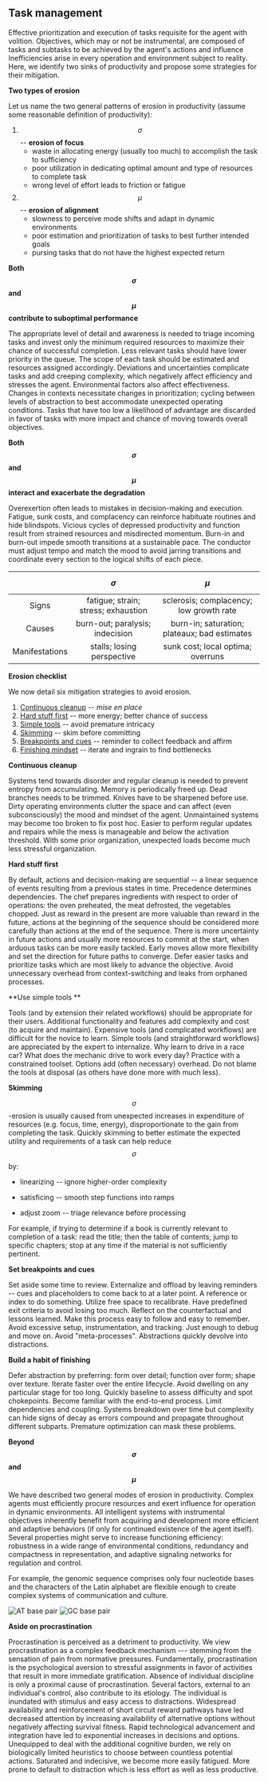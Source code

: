 ## Task management



Effective prioritization and execution of tasks requisite for the agent with volition. Objectives, which may or not be instrumental, are composed of tasks and subtasks to be achieved by the agent's actions and influence Inefficiencies arise in every operation and environment subject to reality. Here, we identify two sinks of productivity and propose some strategies for their mitigation.



**Two types of erosion**

Let us name the two general patterns of erosion in productivity (assume some reasonable definition of productivity):

1. $$\sigma$$  -- **erosion of focus**
   * waste in allocating energy (usually too much) to accomplish the task to sufficiency
   * poor utilization in dedicating optimal amount and type of resources to complete task
   * wrong level of effort leads to friction or fatigue
2. $$\mu$$ -- **erosion of alignment**
   * slowness to perceive mode shifts and adapt in dynamic environments 
   * poor estimation and prioritization of tasks to best further intended goals
   * pursing tasks that do not have the highest expected return



**Both $$\sigma$$ and $$\mu$$ contribute to suboptimal performance**

The appropriate level of detail and awareness is needed to triage incoming tasks and invest only the minimum required resources to maximize their chance of successful completion. Less relevant tasks should have lower priority in the queue. The scope of each task should be estimated and resources assigned accordingly. Deviations and uncertainties complicate tasks and add creeping complexity, which negatively affect efficiency and stresses the agent. Environmental factors also affect effectiveness. Changes in contexts necessitate changes in prioritization; cycling between levels of abstraction to best accommodate unexpected operating conditions. Tasks that have too low a likelihood of advantage are discarded in favor of tasks with more impact and chance of moving towards overall objectives. 

**Both $$\sigma$$ and $$\mu$$ interact and exacerbate the degradation**

Overexertion often leads to mistakes in decision-making and execution. Fatigue, sunk costs, and complacency can reinforce habituate routines and hide blindspots. Vicious cycles of depressed productivity and function result from strained resources and misdirected momentum. Burn-in and burn-out impede smooth transitions at a sustainable pace. The conductor must adjust tempo and match the mood to avoid jarring transitions and coordinate every section to the logical shifts of each piece.

|            |                          $$\sigma$$                          |            $$\mu$$            |
| :--------: | :----------------------------------------------------------: | :------------------------------: |
| Signs |                            fatigue; strain; stress; exhaustion                            |             sclerosis; complacency; low growth rate             |
|  Causes  |                   burn-out; paralysis; indecision                   |      burn-in; saturation; plateaux; bad estimates      |
|  Manifestations  | stalls; losing perspective | sunk cost; local optima; overruns |



**Erosion checklist**

We now detail six mitigation strategies to avoid erosion.

1. [Continuous cleanup](#clean) -- *mise en place* 
2. [Hard stuff first](#hard) -- more energy; better chance of success
3. [Simple tools](#simple) -- avoid premature intricacy
4. [Skimming](#skim) -- skim before committing
5. [Breakpoints and cues](#break) -- reminder to collect feedback and affirm 
6. [Finishing mindset](#finish) -- iterate and ingrain to find bottlenecks



<a name="clean">**Continuous cleanup**</a>

Systems tend towards disorder and regular cleanup is needed to prevent entropy from accumulating. Memory is periodically freed up. Dead branches needs to be trimmed. Knives have to be sharpened before use. Dirty operating environments clutter the space and can affect (even subconsciously) the mood and mindset of the agent. Unmaintained systems may become too broken to fix post hoc. Easier to perform regular updates and repairs while the mess is manageable and below the activation threshold. With some prior organization, unexpected loads become much less stressful organization.



<a name="hard">**Hard stuff first**</a>

By default, actions and decision-making are sequential -- a linear sequence of events resulting from a previous states in time. Precedence determines dependencies. The chef prepares ingredients with respect to order of operations: the oven preheated, the meat defrosted, the vegetables chopped. Just as reward in the present are more valuable than reward in the future, actions at the beginning of the sequence should be considered more carefully than actions at the end of the sequence. There is more uncertainty in future actions and usually more resources to commit at the start, when arduous tasks can be more easily tackled. Early moves allow more flexibility and set the direction for future paths to converge. Defer easier tasks and prioritize tasks which are most likely to advance the objective. Avoid unnecessary overhead from context-switching and leaks from orphaned processes. 



<a name="simple">**Use simple tools **</a>

Tools (and by extension their related workflows) should be appropriate for their users. Additional functionality and features add complexity and cost (to acquire and maintain). Expensive tools (and complicated workflows) are difficult for the novice to learn. Simple tools (and straightforward workflows) are appreciated by the expert to internalize. Why learn to drive in a race car? What does the mechanic drive to work every day? Practice with a constrained toolset. Options add (often necessary) overhead. Do not blame the tools at disposal (as others have done more with much less).



<a name="skim">**Skimming**</a>

 $$\sigma$$-erosion is usually caused from unexpected increases in expenditure of resources (e.g. focus, time, energy), disproportionate to the gain from completing the task. Quickly skimming to better estimate the expected utility and requirements of a task can help reduce $$\sigma$$  by:

* linearizing -- ignore higher-order complexity
* satisficing -- smooth step functions into ramps

* adjust zoom -- triage relevance before processing 

For example, if trying to determine if a book is currently relevant to completion of a task: read the title; then the table of contents; jump to specific chapters; stop at any time if the material is not sufficiently pertinent.



<a name="break">**Set breakpoints and cues**</a>

Set aside some time to review. Externalize and offload by leaving reminders -- cues and placeholders to come back to at a later point. A reference or index to do something. Utilize free space to recalibrate. Have predefined exit criteria to avoid losing too much. Reflect on the counterfactual and lessons learned. Make this process easy to follow and easy to remember. Avoid excessive setup, instrumentation, and tracking. Just enough to debug and move on. Avoid "meta-processes". Abstractions quickly devolve into distractions.



<a name="finish">**Build a habit of finishing**</a>

Defer abstraction by preferring: form over detail; function over form; shape over texture. Iterate faster over the entire lifecycle. Avoid dwelling on any particular stage for too long. Quickly baseline to assess difficulty and spot chokepoints. Become familiar with the end-to-end process. Limit dependencies and coupling. Systems breakdown over time but complexity can hide signs of decay as errors compound and propagate throughout different subparts. Premature optimization can mask these problems.



**Beyond $$\sigma$$ and $$\mu$$**

We have described two general modes of erosion in productivity. Complex agents must efficiently procure resources and exert influence for operation in dynamic environments. All intelligent systems with instrumental objectives inherently benefit from acquiring and development more efficient and adaptive behaviors (if only for continued existence of the agent itself). Several properties might serve to increase functioning efficiency: robustness in a wide range of environmental conditions, redundancy and compactness in representation, and adaptive signaling networks for regulation and control. 

For example, the genomic sequence comprises only four nucleotide bases and the characters of the Latin alphabet are flexible enough to create complex systems of communication and culture.

![AT base pair](../assets/images/base-at.svg)
![GC base pair](../assets/images/base-gc.svg)



**Aside on procrastination**

Procrastination is perceived as a detriment to productivity. We view procrastination as a complex feedback mechanism --- stemming from the sensation of pain from normative pressures. Fundamentally, procrastination is the psychological aversion to stressful assignments in favor of activities that result in more immediate gratification. Absence of individual discipline is only a proximal cause of procrastination. Several factors, external to an individual's control, also contribute to its etiology. The individual is inundated with stimulus and easy access to distractions. Widespread availability and reinforcement of short circuit reward pathways have led decreased attention by increasing availability of alternative options without negatively affecting survival fitness. Rapid technological advancement and integration have led to exponential increases in decisions and options. Unequipped to deal with the additional cognitive burden, we rely on  biologically limited heuristics to choose between countless potential actions. Saturated and indecisive, we become more easily fatigued. More prone to default to distraction which is less effort as well as less productive.


